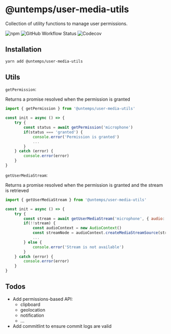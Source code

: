 # @untemps/user-media-utils

Collection of utility functions to manage user permissions.

![npm](https://img.shields.io/npm/v/@untemps/user-media-utils?style=for-the-badge)
![GitHub Workflow Status](https://img.shields.io/github/workflow/status/untemps/user-media-utils/deploy?style=for-the-badge)
![Codecov](https://img.shields.io/codecov/c/github/untemps/user-media-utils?style=for-the-badge)

## Installation

```bash
yarn add @untemps/user-media-utils
```

## Utils

`getPermission`:

Returns a promise resolved when the permission is granted

```javascript
import { getPermission } from '@untemps/user-media-utils'

const init = async () => {
    try {
    	const status = await getPermission('microphone')
    	if(status === 'granted') {
    	    console.error('Permission is granted')
            ...
    	}
    } catch (error) {
        console.error(error)
    }
}
```

`getUserMediaStream`:

Returns a promise resolved when the permission is granted and the stream is retrieved

```javascript
import { getUserMediaStream } from '@untemps/user-media-utils'

const init = async () => {
    try {
    	const stream = await getUserMediaStream('microphone', { audio: true })
    	if(!!stream) {
    	    const audioContext = new AudioContext()
    	    const streamNode = audioContext.createMediaStreamSource(stream)
            ...
    	} else {
    	    console.error('Stream is not available')
    	}
    } catch (error) {
        console.error(error)
    }
}
```

## Todos

-   Add permissions-based API:
    -   clipboard
    -   geolocation
    -   notification
    -   ...
-   Add commitlint to ensure commit logs are valid
